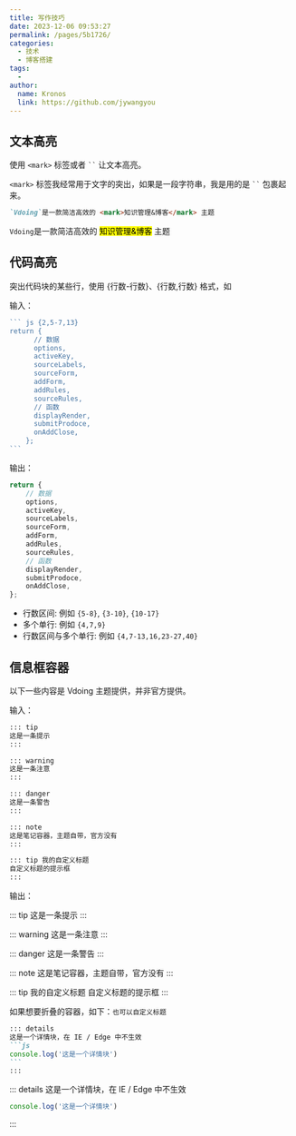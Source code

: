 ```yaml
---
title: 写作技巧
date: 2023-12-06 09:53:27
permalink: /pages/5b1726/
categories:
  - 技术
  - 博客搭建
tags:
  - 
author: 
  name: Kronos
  link: https://github.com/jywangyou
---
```


## 文本高亮

使用 `<mark>` 标签或者 <code>``</code> 让文本高亮。

`<mark>` 标签我经常用于文字的突出，如果是一段字符串，我是用的是 <code>``</code> 包裹起来。

```md
`Vdoing`是一款简洁高效的 <mark>知识管理&博客</mark> 主题
```

`Vdoing`是一款简洁高效的 <mark>知识管理&博客</mark> 主题

## 代码高亮

突出代码块的某些行，使用 {行数-行数}、{行数,行数} 格式，如

输入：

~~~js
``` js {2,5-7,13}
return {
      // 数据
      options,
      activeKey,
      sourceLabels,
      sourceForm,
      addForm,
      addRules,
      sourceRules,
      // 函数
      displayRender,
      submitProdoce,
      onAddClose,
    };
```
~~~

输出：

```js {2,5-7,13}
return {
    // 数据
    options,
    activeKey,
    sourceLabels,
    sourceForm,
    addForm,
    addRules,
    sourceRules,
    // 函数
    displayRender,
    submitProdoce,
    onAddClose,
};
```

- 行数区间: 例如 `{5-8}`, `{3-10}`, `{10-17}`
- 多个单行: 例如 `{4,7,9}`
- 行数区间与多个单行: 例如 `{4,7-13,16,23-27,40}`

##  信息框容器

以下一些内容是 Vdoing 主题提供，并非官方提供。

输入：

```md
::: tip
这是一条提示
:::

::: warning
这是一条注意
:::

::: danger
这是一条警告
:::

::: note
这是笔记容器，主题自带，官方没有
:::

::: tip 我的自定义标题
自定义标题的提示框
:::
```

输出：

::: tip
这是一条提示
:::

::: warning
这是一条注意
:::

::: danger
这是一条警告
:::

::: note
这是笔记容器，主题自带，官方没有
:::

::: tip 我的自定义标题
自定义标题的提示框
:::



如果想要折叠的容器，如下：`也可以自定义标题`

~~~md
::: details
这是一个详情块，在 IE / Edge 中不生效
```js
console.log('这是一个详情块')
```
:::
~~~



::: details
这是一个详情块，在 IE / Edge 中不生效

```js
console.log('这是一个详情块')
```
:::


